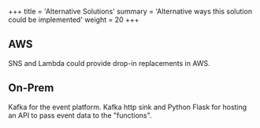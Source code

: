 +++
title = 'Alternative Solutions'
summary = 'Alternative ways this solution could be implemented'
weight = 20
+++

## AWS
SNS and Lambda could provide drop-in replacements in AWS.

## On-Prem
Kafka for the event platform. Kafka http sink and Python Flask for hosting an API to pass event data to the "functions".
